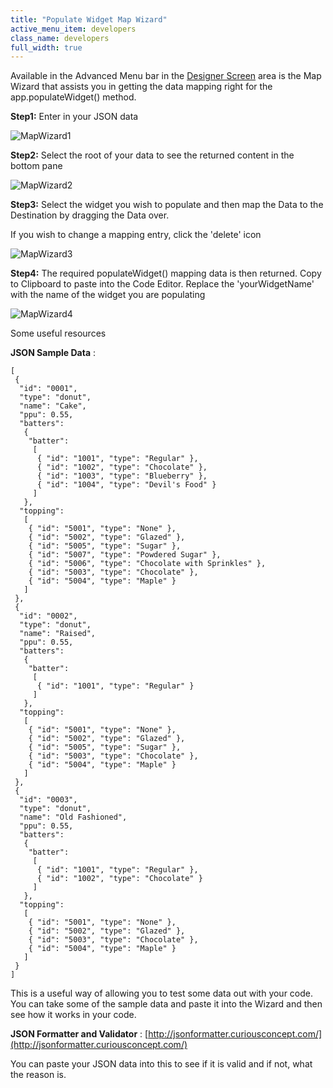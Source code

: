 ```yaml
---
title: "Populate Widget Map Wizard"
active_menu_item: developers
class_name: developers
full_width: true
---
```



Available in the Advanced Menu bar in the [Designer Screen](../../../../product-guide/content-and-app-layout/introduction/designer-screen) area is the Map Wizard that assists you in getting the data mapping right for the app.populateWidget() method.

**Step1:** Enter in your JSON data

![MapWizard1](/img/docs/mapwizard1.zoom69.png)

**Step2:** Select the root of your data to see the returned content in the bottom pane

![MapWizard2](/img/docs/mapwizard2.zoom70.png)

**Step3:** Select the widget you wish to populate and then map the Data to the Destination by dragging the Data over.

If you wish to change a mapping entry, click the 'delete' icon

![MapWizard3](/img/docs/mapwizard3.zoom70.png)

**Step4:** The required populateWidget() mapping data is then returned. Copy to Clipboard to paste into the Code Editor. Replace the 'yourWidgetName' with the name of the widget you are populating

![MapWizard4](/img/docs/mapwizard4.zoom70.png)

Some useful resources

**JSON Sample Data** :

    [
     {
      "id": "0001",
      "type": "donut",
      "name": "Cake",
      "ppu": 0.55,
      "batters":
       {
        "batter":
         [
          { "id": "1001", "type": "Regular" },
          { "id": "1002", "type": "Chocolate" },
          { "id": "1003", "type": "Blueberry" },
          { "id": "1004", "type": "Devil's Food" }
         ]
       },
      "topping":
       [
        { "id": "5001", "type": "None" },
        { "id": "5002", "type": "Glazed" },
        { "id": "5005", "type": "Sugar" },
        { "id": "5007", "type": "Powdered Sugar" },
        { "id": "5006", "type": "Chocolate with Sprinkles" },
        { "id": "5003", "type": "Chocolate" },
        { "id": "5004", "type": "Maple" }
       ]
     },
     {
      "id": "0002",
      "type": "donut",
      "name": "Raised",
      "ppu": 0.55,
      "batters":
       {
        "batter":
         [
          { "id": "1001", "type": "Regular" }
         ]
       },
      "topping":
       [
        { "id": "5001", "type": "None" },
        { "id": "5002", "type": "Glazed" },
        { "id": "5005", "type": "Sugar" },
        { "id": "5003", "type": "Chocolate" },
        { "id": "5004", "type": "Maple" }
       ]
     },
     {
      "id": "0003",
      "type": "donut",
      "name": "Old Fashioned",
      "ppu": 0.55,
      "batters":
       {
        "batter":
         [
          { "id": "1001", "type": "Regular" },
          { "id": "1002", "type": "Chocolate" }
         ]
       },
      "topping":
       [
        { "id": "5001", "type": "None" },
        { "id": "5002", "type": "Glazed" },
        { "id": "5003", "type": "Chocolate" },
        { "id": "5004", "type": "Maple" }
       ]
     }
    ]
   

This is a useful way of allowing you to test some data out with your code. You can take some of the sample data and paste it into the Wizard and then see how it works in your code.

**JSON Formatter and Validator** : [http://jsonformatter.curiousconcept.com/](http://jsonformatter.curiousconcept.com/)

You can paste your JSON data into this to see if it is valid and if not, what the reason is.

